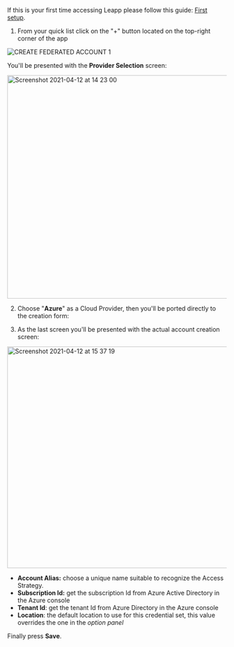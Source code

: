 If this is your first time accessing Leapp please follow this guide: [First setup](FIRST_SETUP.md).

1) From your quick list click on the "+" button located on the top-right corner of the app

![CREATE FEDERATED ACCOUNT 1](images/CREATE_GENERIC_1.png)

You'll be presented with the **Provider Selection** screen:

<img width="512" alt="Screenshot 2021-04-12 at 14 23 00" src="https://user-images.githubusercontent.com/9497292/114393749-ac205100-9b9a-11eb-94a2-726377d6023b.png">

2) Choose "**Azure**" as a Cloud Provider, then you'll be ported directly to the creation form:

3) As the last screen you'll be presented with the actual account creation screen:

<img width="508" alt="Screenshot 2021-04-12 at 15 37 19" src="https://user-images.githubusercontent.com/9497292/114404465-ff4bd100-9ba5-11eb-84ae-259ad1894ac0.png">

- **Account Alias:** choose a unique name suitable to recognize the Access Strategy.
- **Subscription Id:** get the subscription Id from Azure Active Directory in the Azure console
- **Tenant Id**: get the tenant Id from Azure Directory in the Azure console
- **Location**: the default location to use for this credential set, this value overrides the one in the *option panel*

Finally press **Save**.
